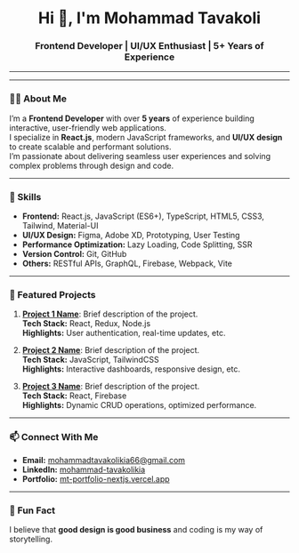 <h1 align="center">Hi 👋, I'm Mohammad Tavakoli </h1>
<h3 align="center">
  Frontend Developer | UI/UX Enthusiast | 5+ Years of Experience
</h3>

---

<p align="center">
  <a href="https://www.freepik.com/free-vector/hacker-operating-laptop-cartoon-icon-illustration-technology-icon-concept-isolated-flat-cartoon-style_11602236.htm#fromView=search&page=1&position=14&uuid=d212f550-ec4f-4437-8e72-f700661c569a&new_detail=true"></a>
</p>

---

### 🧑‍💻 About Me
I’m a **Frontend Developer** with over **5 years** of experience building interactive, user-friendly web applications.  
I specialize in **React.js**, modern JavaScript frameworks, and **UI/UX design** to create scalable and performant solutions.  
I’m passionate about delivering seamless user experiences and solving complex problems through design and code.

---

### 🚀 Skills
- **Frontend:** React.js, JavaScript (ES6+), TypeScript, HTML5, CSS3, Tailwind, Material-UI  
- **UI/UX Design:** Figma, Adobe XD, Prototyping, User Testing  
- **Performance Optimization:** Lazy Loading, Code Splitting, SSR  
- **Version Control:** Git, GitHub  
- **Others:** RESTful APIs, GraphQL, Firebase, Webpack, Vite  

---

### 🌟 Featured Projects
1. [**Project 1 Name**](https://github.com/MTavakolikia/game-hub-mui): Brief description of the project.  
   **Tech Stack:** React, Redux, Node.js  
   **Highlights:** User authentication, real-time updates, etc.

2. [**Project 2 Name**](https://github.com/MTavakolikia/property-pulse): Brief description of the project.  
   **Tech Stack:** JavaScript, TailwindCSS  
   **Highlights:** Interactive dashboards, responsive design, etc.

3. [**Project 3 Name**](https://github.com/MTavakolikia/movie-app): Brief description of the project.  
   **Tech Stack:** React, Firebase  
   **Highlights:** Dynamic CRUD operations, optimized performance.

---

### 📫 Connect With Me
- **Email:** [mohammadtavakolikia66@gmail.com](mailto:mohammadtavakolikia66@gmail.com)  
- **LinkedIn:** [mohammad-tavakolikia](https://linkedin.com/in/mohammad-tavakolikia)  
- **Portfolio:** [mt-portfolio-nextjs.vercel.app](https://mt-portfolio-nextjs.vercel.app)  

---

### 🌈 Fun Fact
I believe that **good design is good business** and coding is my way of storytelling.
